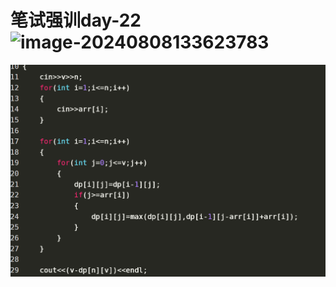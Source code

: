 #   笔试强训day-22![image-20240808133623783](E:\2023_code\study\notes_stu\c++_note\picture\image-20240808133623783.png)

![image-20240808141327454](picture/image-20240808141327454.png)